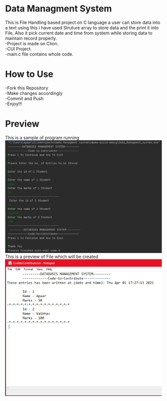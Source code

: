 # Data Managment System
This is File Handling based project on C language a user can store data into a text using this i have used 
Struture array to store data and the print it into File, Also it pick current date and time from system while storing data 
to maintain record properly. <br />
  -Project is made on Clion. <br />
  -CUI Project. <br />
  -main.c file contains whole code.<br />
# How to Use
 -Fork this Repository <br />
 -Make changes accordingly <br />
 -Commit and Push <br />
 -Enjoy!!! <br />
# Preview
This is a sample of program running <br />
[![Program Preview](Preview/Program.PNG)](main.c) <br />
This is a preview of File which will be created <br />
[![Program Preview](Preview/Created%20Text%20File.PNG)]()
